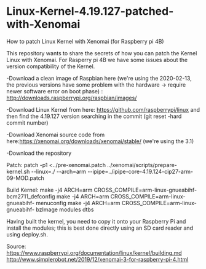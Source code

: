 # Linux-Kernel-4.19.127-patched-with-Xenomai
How to patch Linux Kernel with Xenomai (for Raspberry pi 4B)

This repository wants to share the secrets of how you can patch the Kernel Linux with Xenomai. 
For Rasperry pi 4B we have some issues about the version compatibility of the Kernel. 

-Download a clean image of Raspbian here (we're using the 2020-02-13, the previous versions have some problem with the hardware -> require newer software error on boot phase) : http://downloads.raspberrypi.org/raspbian/images/

-Download Linux Kernel from here: https://github.com/raspberrypi/linux and then find the 4.19.127 version searching in the commit (git reset -hard commit number) 

-Download Xenomai source code from here:https://xenomai.org/downloads/xenomai/stable/ (we're using the 3.1)
 
-Download the repository

 Patch:
  patch -p1 <../pre-xenomai.patch
../xenomai/scripts/prepare-kernel.sh --linux=./ --arch=arm --ipipe=../ipipe-core-4.19.124-cip27-arm-09-MOD.patch

Build Kernel:
make -j4 ARCH=arm CROSS_COMPILE=arm-linux-gnueabihf- bcm2711_defconfig 
make -j4 ARCH=arm CROSS_COMPILE=arm-linux-gnueabihf- menuconfig
make -j4 ARCH=arm CROSS_COMPILE=arm-linux-gnueabihf-  bzImage modules dtbs

Having built the kernel, you need to copy it onto your Raspberry Pi and install the modules; 
this is best done directly using an SD card reader and using deploy.sh.

Source:
https://www.raspberrypi.org/documentation/linux/kernel/building.md
http://www.simplerobot.net/2019/12/xenomai-3-for-raspberry-pi-4.html
